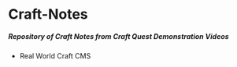 # Craft-Notes
<h5>Repository of Craft Notes from Craft Quest Demonstration Videos</h5>
<ul>
  <li>Real World Craft CMS</li>
</ul>
